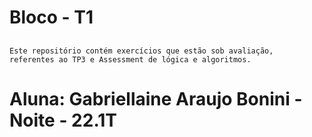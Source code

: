 # Bloco - T1
##
    Este repositório contém exercícios que estão sob avaliação, 
    referentes ao TP3 e Assessment de lógica e algoritmos.
# Aluna: Gabriellaine Araujo Bonini - Noite - 22.1T   
